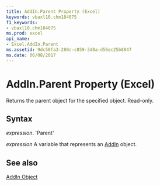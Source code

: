 ```yaml
---
title: AddIn.Parent Property (Excel)
keywords: vbaxl10.chm184075
f1_keywords:
- vbaxl10.chm184075
ms.prod: excel
api_name:
- Excel.AddIn.Parent
ms.assetid: 9dc50fa3-280c-c859-3d8a-d56ec25b8047
ms.date: 06/08/2017
---
```



# AddIn.Parent Property (Excel)

Returns the parent object for the specified object. Read-only.


## Syntax

 _expression_. 'Parent'

 _expression_ A variable that represents an [AddIn](./Excel.AddIn.md) object.


## See also


[AddIn Object](Excel.AddIn.md)

